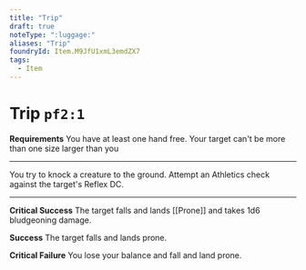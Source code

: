 ```yaml
---
title: "Trip"
draft: true
noteType: ":luggage:"
aliases: "Trip"
foundryId: Item.M9JfU1xmL3emdZX7
tags:
  - Item
---
```


# Trip `pf2:1`

**Requirements** You have at least one hand free. Your target can't be more than one size larger than you

* * *

You try to knock a creature to the ground. Attempt an Athletics check against the target's Reflex DC.

* * *

**Critical Success** The target falls and lands [[Prone]] and takes 1d6 bludgeoning damage.

**Success** The target falls and lands prone.

**Critical Failure** You lose your balance and fall and land prone.
